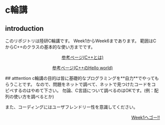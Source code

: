 # c輪講

## introduction
このリポジトリは陸研C輪講です。
Week1からWeek6まであります。
範囲はCからC++のクラスの基本的な使い方までです。
<p align="center"><a href="http://cpp-lang.sevendays-study.com/day0.html">参考ページ(C++とは)</a></p>
<p align="center"><a href="https://cpp-lang.sevendays-study.com/day1.html">参考ページ(C++のHello world)</a></p>
## atttention
c輪講の目的は皆に基礎的なプログラミングを**自力**でやってもらうことです。
なので、問題をネットで調べて、ネットで見つけたコードをコピペするのはやめて下さい。
勿論、C言語について調べるのはOKです。(例：配列の使い方を調べるとか)

また、コーディングにはユーザフレンドリー性を意識してください。
<div align="right"><a href="https://github.com/ERiC-Labo/C_Journal_club/tree/main/Week1">Week1へゴー!!</a></div>

